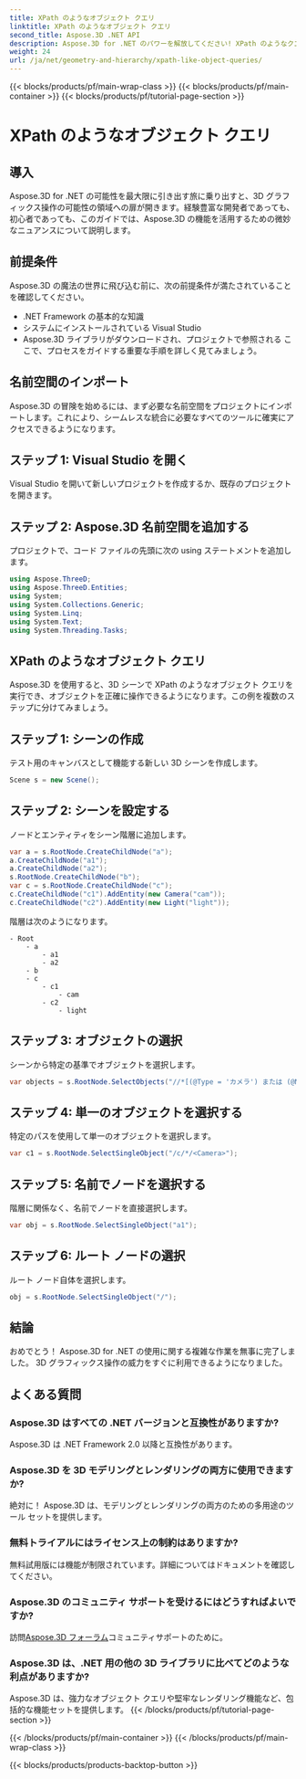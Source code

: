 ```yaml
---
title: XPath のようなオブジェクト クエリ
linktitle: XPath のようなオブジェクト クエリ
second_title: Aspose.3D .NET API
description: Aspose.3D for .NET のパワーを解放してください! XPath のようなクエリを使用して 3D グラフィックスをシームレスに操作します。今すぐダウンロードして、革新的な体験を体験してください。
weight: 24
url: /ja/net/geometry-and-hierarchy/xpath-like-object-queries/
---
```


{{< blocks/products/pf/main-wrap-class >}}
{{< blocks/products/pf/main-container >}}
{{< blocks/products/pf/tutorial-page-section >}}

# XPath のようなオブジェクト クエリ

## 導入
Aspose.3D for .NET の可能性を最大限に引き出す旅に乗り出すと、3D グラフィックス操作の可能性の領域への扉が開きます。経験豊富な開発者であっても、初心者であっても、このガイドでは、Aspose.3D の機能を活用するための微妙なニュアンスについて説明します。
## 前提条件
Aspose.3D の魔法の世界に飛び込む前に、次の前提条件が満たされていることを確認してください。
- .NET Framework の基本的な知識
- システムにインストールされている Visual Studio
- Aspose.3D ライブラリがダウンロードされ、プロジェクトで参照される
ここで、プロセスをガイドする重要な手順を詳しく見てみましょう。
## 名前空間のインポート
Aspose.3D の冒険を始めるには、まず必要な名前空間をプロジェクトにインポートします。これにより、シームレスな統合に必要なすべてのツールに確実にアクセスできるようになります。
## ステップ 1: Visual Studio を開く
Visual Studio を開いて新しいプロジェクトを作成するか、既存のプロジェクトを開きます。
## ステップ 2: Aspose.3D 名前空間を追加する
プロジェクトで、コード ファイルの先頭に次の using ステートメントを追加します。
```csharp
using Aspose.ThreeD;
using Aspose.ThreeD.Entities;
using System;
using System.Collections.Generic;
using System.Linq;
using System.Text;
using System.Threading.Tasks;
```
## XPath のようなオブジェクト クエリ
Aspose.3D を使用すると、3D シーンで XPath のようなオブジェクト クエリを実行でき、オブジェクトを正確に操作できるようになります。この例を複数のステップに分けてみましょう。
## ステップ 1: シーンの作成
テスト用のキャンバスとして機能する新しい 3D シーンを作成します。
```csharp
Scene s = new Scene();
```
## ステップ 2: シーンを設定する
ノードとエンティティをシーン階層に追加します。
```csharp
var a = s.RootNode.CreateChildNode("a");
a.CreateChildNode("a1");
a.CreateChildNode("a2");
s.RootNode.CreateChildNode("b");
var c = s.RootNode.CreateChildNode("c");
c.CreateChildNode("c1").AddEntity(new Camera("cam"));
c.CreateChildNode("c2").AddEntity(new Light("light"));
```
階層は次のようになります。
```
- Root
    - a
        - a1
        - a2
    - b
    - c
        - c1
            - cam
        - c2
            - light
```
## ステップ 3: オブジェクトの選択
シーンから特定の基準でオブジェクトを選択します。
```csharp
var objects = s.RootNode.SelectObjects("//*[(@Type = 'カメラ') または (@Name = 'ライト')]");
```
## ステップ 4: 単一のオブジェクトを選択する
特定のパスを使用して単一のオブジェクトを選択します。
```csharp
var c1 = s.RootNode.SelectSingleObject("/c/*/<Camera>");
```
## ステップ 5: 名前でノードを選択する
階層に関係なく、名前でノードを直接選択します。
```csharp
var obj = s.RootNode.SelectSingleObject("a1");
```
## ステップ 6: ルート ノードの選択
ルート ノード自体を選択します。
```csharp
obj = s.RootNode.SelectSingleObject("/");
```
## 結論
おめでとう！ Aspose.3D for .NET の使用に関する複雑な作業を無事に完了しました。 3D グラフィックス操作の威力をすぐに利用できるようになりました。
## よくある質問
### Aspose.3D はすべての .NET バージョンと互換性がありますか?
Aspose.3D は .NET Framework 2.0 以降と互換性があります。
### Aspose.3D を 3D モデリングとレンダリングの両方に使用できますか?
絶対に！ Aspose.3D は、モデリングとレンダリングの両方のための多用途のツール セットを提供します。
### 無料トライアルにはライセンス上の制約はありますか?
無料試用版には機能が制限されています。詳細についてはドキュメントを確認してください。
### Aspose.3D のコミュニティ サポートを受けるにはどうすればよいですか?
訪問[Aspose.3D フォーラム](https://forum.aspose.com/c/3d/18)コミュニティサポートのために。
### Aspose.3D は、.NET 用の他の 3D ライブラリに比べてどのような利点がありますか?
Aspose.3D は、強力なオブジェクト クエリや堅牢なレンダリング機能など、包括的な機能セットを提供します。
{{< /blocks/products/pf/tutorial-page-section >}}

{{< /blocks/products/pf/main-container >}}
{{< /blocks/products/pf/main-wrap-class >}}

{{< blocks/products/products-backtop-button >}}
